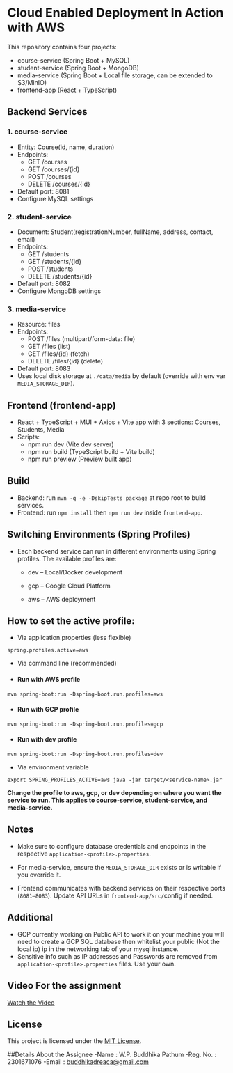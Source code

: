 # Cloud Enabled Deployment In Action with AWS

This repository contains four projects:

- course-service (Spring Boot + MySQL)
- student-service (Spring Boot + MongoDB)
- media-service (Spring Boot + Local file storage, can be extended to S3/MinIO)
- frontend-app (React + TypeScript)

## Backend Services

### 1. course-service
- Entity: Course(id, name, duration)
- Endpoints:
  - GET /courses
  - GET /courses/{id}
  - POST /courses
  - DELETE /courses/{id}
- Default port: 8081
- Configure MySQL settings

### 2. student-service
- Document: Student(registrationNumber, fullName, address, contact, email)
- Endpoints:
  - GET /students
  - GET /students/{id}
  - POST /students
  - DELETE /students/{id}
- Default port: 8082
- Configure MongoDB settings

### 3. media-service
- Resource: files
- Endpoints:
  - POST /files (multipart/form-data: file)
  - GET /files (list)
  - GET /files/{id} (fetch)
  - DELETE /files/{id} (delete)
- Default port: 8083
- Uses local disk storage at `./data/media` by default (override with env var `MEDIA_STORAGE_DIR`).

## Frontend (frontend-app)
- React + TypeScript + MUI + Axios + Vite app with 3 sections: Courses, Students, Media
- Scripts:
  - npm run dev (Vite dev server)
  - npm run build (TypeScript build + Vite build)
  - npm run preview (Preview built app)

## Build

- Backend: run `mvn -q -e -DskipTests package` at repo root to build services.
- Frontend: run `npm install` then `npm run dev` inside `frontend-app`.

## Switching Environments (Spring Profiles)

- Each backend service can run in different environments using Spring profiles. The available profiles are:

  - dev – Local/Docker development

  - gcp – Google Cloud Platform

  - aws – AWS deployment

## How to set the active profile:

- Via application.properties (less flexible)

`spring.profiles.active=aws`


- Via command line (recommended)

- #### Run with AWS profile
`mvn spring-boot:run -Dspring-boot.run.profiles=aws`

- #### Run with GCP profile
`mvn spring-boot:run -Dspring-boot.run.profiles=gcp`

- #### Run with dev profile
`mvn spring-boot:run -Dspring-boot.run.profiles=dev`


- Via environment variable

`export SPRING_PROFILES_ACTIVE=aws
java -jar target/<service-name>.jar`


**Change the profile to aws, gcp, or dev depending on where you want the service to run. This applies to course-service, student-service, and media-service.**

## **Notes**

- Make sure to configure database credentials and endpoints in the respective `application-<profile>.properties`.

- For media-service, ensure the `MEDIA_STORAGE_DIR` exists or is writable if you override it.

- Frontend communicates with backend services on their respective ports (`8081–8083`). Update API URLs in `frontend-app/src/`config if needed.

## Additional

- GCP currently working on Public API to work it on your machine you will need to create a GCP SQL database then whitelist your public (Not the local ip) ip in the networking tab of your mysql instance.
- Sensitive info such as IP addresses and Passwords are removed from `application-<profile>.properties` files. Use your own.

## Video For the assignment

[Watch the Video](https://drive.google.com/file/d/1KPJCb7pRBHHsuUTaZo3M19D8YmF9uA6e/view?usp=drive_link)


## License

This project is licensed under the [MIT License](LICENSE).

##Details About the Assignee
-Name : W.P. Buddhika Pathum
-Reg. No. : 2301671076
-Email : buddhikadreaca@gmail.com
